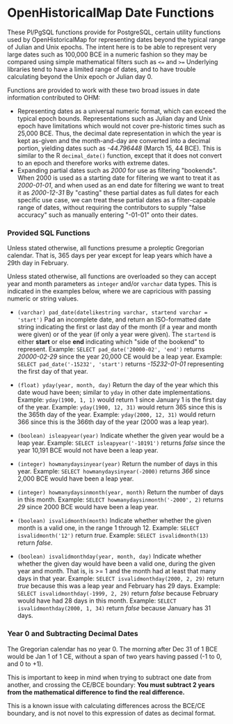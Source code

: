 # OpenHistoricalMap Date Functions

These Pl/PgSQL functions provide for PostgreSQL, certain utility functions used by OpenHistoricalMap for representing dates beyond the typical range of Julian and Unix epochs. The intent here is to be able to represent very large dates such as 100,000 BCE in a numeric fashion so they may be compared using simple mathematical filters such as `<=` and `>=` Underlying libraries tend to have a limited range of dates, and to have trouble calculating beyond the Unix epoch or Julian day 0.

Functions are provided to work with these two broad issues in date information contributed to OHM:
* Representing dates as a universal numeric format, which can exceed the typical epoch bounds. Representations such as Julian day and Unix epoch have limitations which would not cover pre-historic times such as 25,000 BCE. Thus, the decimal date representation in which the year is kept as-given and the month-and-day are converted into a decimal portion, yielding dates such as _-44.796448_ (March 15, 44 BCE). This is similar to the R `decimal_date()` function, except that it does not convert to an epoch and therefore works with extreme dates.
* Expanding partial dates such as _2000_ for use as filtering "bookends". When 2000 is used as a starting date for filtering we want to treat it as _2000-01-01_, and when used as an end date for filtering we want to treat it as _2000-12-31_ By "casting" these partial dates as full dates for each specific use case, we can treat these partial dates as a filter-capable range of dates, without requiring the contributors to supply "false accuracy" such as manually entering "-01-01" onto their dates.


### Provided SQL Functions

Unless stated otherwise, all functions presume a proleptic Gregorian calendar. That is, 365 days per year except for leap years which have a 29th day in February.

Unless stated otherwise, all functions are overloaded so they can accept year and month parameters as `integer` and/or `varchar` data types. This is indicated in the examples below, where we are capricious with passing numeric or string values.

* `(varchar) pad_date(datelikestring varchar, startend varchar = 'start')`
Pad an incomplete date, and return an ISO-formatted date string indicating the first or last day of the month (if a year and month were given) or of the year (if only a year were given). The `startend` is either **start** or else **end** indicating which "side of the bookend" to represent.
Example: `SELECT pad_date('20000-02', 'end')` returns _20000-02-29_ since the year 20,000 CE would be a leap year.
Example: `SELECT pad_date('-15232', 'start')` returns _-15232-01-01_ representing the first day of that year.


* `(float) yday(year, month, day)`
Return the day of the year which this date woud have been; similar to `yday` in other date implementations.
Example: `yday(1900, 1, 1)` would return 1 since January 1 is the first day of the year.
Example: `yday(1900, 12, 31)` would return 365 since this is the 365th day of the year.
Example: `yday(2000, 12, 31)` would return 366 since this is the 366th day of the year (2000 was a leap year).

* `(boolean) isleapyear(year)`
Indicate whether the given year would be a leap year.
Example: `SELECT isleapyear('-10191')` returns _false_ since the year 10,191 BCE would not have been a leap year.

* `(integer) howmanydaysinyear(year)`
Return the number of days in this year.
Example: `SELECT howmanydaysinyear(-2000)` returns _366_ since 2,000 BCE would have been a leap year.

* `(integer) howmanydaysinmonth(year, month)`
Return the number of days in this month.
Example: `SELECT howmanydaysinmonth('-2000', 2)` returns _29_ since 2000 BCE would have been a leap year.

* `(boolean) isvalidmonth(month)`
Indicate whether whether the given month is a valid one, in the range 1 through 12.
Example: `SELECT isvalidmonth('12')` return _true_.
Example: `SELECT isvalidmonth(13)` return _false_.

* `(boolean) isvalidmonthday(year, month, day)`
Indicate whether whether the given day would have been a valid one, during the given year and month. That is, is >= 1 and the month had at least that many days in that year.
Example: `SELECT isvalidmonthday(2000, 2, 29)` return _true_ because this was a leap year and February has 29 days.
Example: `SELECT isvalidmonthday(-1999, 2, 29)` return _false_ because February would have had 28 days in this month.
Example: `SELECT isvalidmonthday(2000, 1, 34)` return _false_ because January has 31 days.


### Year 0 and Subtracting Decimal Dates

The Gregorian calendar has no year 0. The morning after Dec 31 of 1 BCE would be Jan 1 of 1 CE, without a span of two years having passed (-1 to 0, and 0 to +1).

This is important to keep in mind when trying to subtract one date from another, and crossing the CE/BCE boundary: **You must subtract 2 years from the mathematical difference to find the real difference.**

This is a known issue with calculating differences across the BCE/CE boundary, and is not novel to this expression of dates as decimal format.

